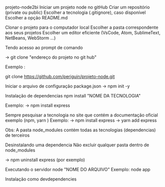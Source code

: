 projeto-node2bi
Iniciar um projeto node no gitHub
Criar um repositório (private ou public) Escolher a tecnologia (.gitignore), caso disponível Escolher a opção README.md

Clonar o projeto para o computador local
Escolher a pasta correspondente aos seus projetos Escolher um editor eficiente (VsCode, Atom, SublimeText, NetBeans, WebStorm ...)

Tendo acesso ao prompt de comando

-> git clone "endereço do projeto no git hub"

Exemplo  :

git clone https://github.com/periguin/projeto-node.git

Iniciar o arquivo de configuração package.json
-> npm init -y

Instalação de dependencias
npm install "NOME DA TECNOLOGIA"

Exemplo: -> npm install express

Sempre pesquisar a tecnologia no site que contém a documentação oficial exemplo (npm, yarn ) Exemplo: -> npm install express -> yarn add express

Obs: A pasta node_modules contém todas as tecnologias (dependencias) de terceiros

Desinstalando uma dependencia
Não excluir qualquer pasta dentro de node_modules

-> npm uninstall express (por exemplo)

Executando o servidor
node "NOME DO ARQUIVO" Exemplo: node app

Instalação como devdependencies
